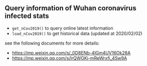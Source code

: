 ## Query information of Wuhan coronavirus infected stats

+ `get_nCov2019()` to query online latest information
+ `load_nCov2019()` to get historical data (updated at 2020/02/02)

see the following documents for more details:

+ <https://mp.weixin.qq.com/s/_0D8ENb-4lGm4UV16Ok28A>
+ <https://mp.weixin.qq.com/s/lrQWGKj-mReWrxfi_4Sw9A>

